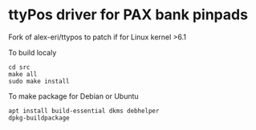 # ttyPos driver for PAX bank pinpads

Fork of alex-eri/ttypos to patch if for Linux kernel >6.1

To build localy

```
cd src
make all
sudo make install
```

To make package for Debian or Ubuntu

```
apt install build-essential dkms debhelper
dpkg-buildpackage
```
